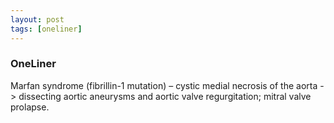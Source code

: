 ```yaml
---
layout: post
tags: [oneliner]
---
```



### OneLiner

Marfan syndrome (fibrillin-1 mutation) – cystic medial necrosis of the aorta -> dissecting aortic aneurysms and aortic valve regurgitation; mitral valve prolapse.
